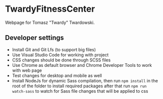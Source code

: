 # TwardyFitnessCenter

Webpage for Tomasz "Twardy" Twardowski.

## Developer settings
- Install Git and Git Lfs (to support big files)
- Use Visual Studio Code for working with project
- CSS changes should be done through SCSS files
- Use Chrome as default browser and Chrome Developer Tools to work with web page
- Test changes for desktop and mobile as well
- Install NodeJs for dynamic Sass compilation,
then run `npm install` in the root of the folder to install required packages
after that run `npm run watch-sass` to watch for Sass file changes that will be applied to css